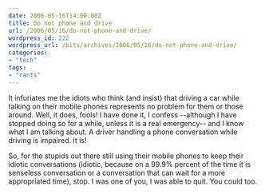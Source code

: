 ```yaml
---
date: 2006-05-16T14:00:00Z
title: Do not phone and drive
url: /2006/05/16/do-not-phone-and-drive/
wordpress_id: 222
wordpress_url: /bits/archives/2006/05/16/do-not-phone-and-drive/
categories:
- "tech"
tags:
- "rants"
---
```


It infuriates me the idiots who think (and insist) that driving a car while talking on their mobile phones represents no problem for them or those around. Well, it does, fools! I have done it, I confess --although I have stopped doing so for a while, unless it is a  real emergency-- and I know what I am talking about. A driver handling a phone conversation while driving is impaired. It is!

So, for the stupids out there still using their mobile phones to keep their idiotic conversations (idiotic, because on a 99.9% percent of the time it is senseless conversation or a conversation that can wait for a more appropriated time), stop. I was one of you, I was able to quit. You could too.
